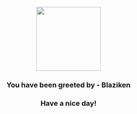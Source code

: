 <p align="center">
            <img src="https://raw.githubusercontent.com/PokeAPI/sprites/master/sprites/pokemon/257.png" width="150" height="150">
          </p>
          <h3 align="center">You have been greeted by - <b>Blaziken</b></h3>
          <h3 align="center">Have a nice day!</h3>
        
